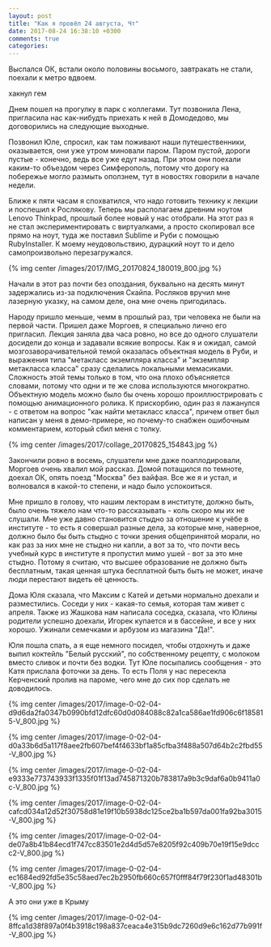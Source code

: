 ```yaml
---
layout: post
title: "Как я провёл 24 августа, Чт"
date: 2017-08-24 16:38:10 +0300
comments: true
categories: 
---
```

Выспался ОК, встали около половины восьмого, завтракать не стали, поехали к метро вдвоем.

хакнул гем

Днем пошел на прогулку в парк с коллегами. Тут позвонила Лена, пригласила нас как-нибудть приехать к ней в Домодедово, мы договорились на следующие выходные.

Позвонил Юле, спросил, как там поживают наши путешественники, оказывается, они уже утром миновали паром. Паром пустой, дороги пустые - конечно, ведь все уже едут назад. При этом они поехали каким-то объездом через Симферополь, потому что дорогу на побережье могло размыть оползнем, тут в новостях говорили в начале недели.

Ближе к пяти часам я спохватился, что надо готовить технику к лекции и поспешил к Рослякову. Теперь мы располагаем древним ноутом Lenovo Thinkpad, прошлый более новый у нас отобрали. На этот раз я не стал экспериментировать с виртуалками, а просто скопировал все прямо на ноут, туда же поставил Sublime и Руби с помощью RubyInstaller. К моему неудовольствию, дурацкий ноут то и дело самопроизвольно перезагружался.

{% img center /images/2017/IMG_20170824_180019_800.jpg %}

Начали в этот раз почти без опоздания, буквально на десять минут задержались из-за подключения Скайпа. Росляков вручил мне лазерную указку, на самом деле, она мне очень пригодилась.

Народу пришло меньше, чемм в прошлый раз, три человека не были на первой части. Пришел даже Моргоев, я специально лично его пригласил. Лекция заняла два часа ровно, но все до одного слушатели досидели до конца и задавали всякие вопросы. Как я и ожидал, самой мозгозаворачивательной темой оказалась объектная модель в Руби, и выражения типа "метакласс экземпляра класса" и "экземпляр метакласса класса" сразу сделались локальными мемасиками. Сложность этой темы только в том, что она плохо объясняется словами, потому что одни и те же слова используются многократно. Объектную модель можно было бы очень хорошо проиллюстрировать с помощью анимационного ролика. К прискорбию, один раз я лажанулся - с ответом на вопрос "как найти метакласс класса", причем ответ был написан у меня в демо-примере, но почему-то снабжен ошибочным комментарием, который сбил меня с толку. 

{% img center /images/2017/collage_20170825_154843.jpg %}

Закончили ровно в восемь, слушатели мне даже поаплодировали, Моргоев очень хвалил мой рассказ. Домой потащился по темноте, доехал ОК, опять поезд "Москва" без вайфая. Все же я и устал, и волновался в какой-то степени, и надо было успокоиться.

Мне пришло в голову, что нашим лекторам в институте, должно быть, было очень тяжело нам что-то рассказывать - коль скоро мы их не слушали. Мне уже давно становится стыдно за отношение к учёбе в институте - то есть я совершал разные дела, за которые мне, наверное, должно было бы быть стыдно с точки зрения общепринятой морали, но как раз за них мне не стыдно ни капли, а вот за то, что почти весь учебный курс в институте я пропустил мимо ушей - вот за это мне стыдно. Потому я считаю, что высшее образование не должно быть бесплатным, такая ценная штука бесплатной быть быть не может, иначе люди перестают видеть её ценность. 

Дома Юля сказала, что Максим с Катей и детьми нормально доехали и разместились. Соседи у них - какая-то семья, которая там живет с апреля. Также из Жашкова нам написала соседка, сказала, что Юлины родители успешно доехали, Игорек купается и в бассейне, и все у них хорошо. Ужинали семечками и арбузом из магазина "Да!".

Юля пошла спать, а я еще немного посидел, чтобы отдохнуть и даже выпил коктейль "Белый русский", по собственному рецепту, с молоком вместо сливок и почти без водки. Тут Юле посыпались сообщения - это Катя прислала фоточки за день. То есть Поля у нас пересекла Керченский пролив на пароме, чего мне до сих пор сделать не доводилось.

{% img center /images/2017/image-0-02-04-d9d6da2fa0347b0990bfd12dfc60d0d084088c82a1ca586ae1fd906c6f185815-V_800.jpg %}

{% img center /images/2017/image-0-02-04-d0a33b6d5a117f8aee2fb607bef4f4633bf1a85cfba3f488a507d64b2c2fbd55-V_800.jpg %}

{% img center /images/2017/image-0-02-04-e9333e773743933f1335f01f13ad745871320b783817a9b3c9daf6a0b9411a0c-V_800.jpg %}

{% img center /images/2017/image-0-02-04-cafcd034a12d52f30758d81e19f10b5938dc125ce2ba1b597da001fa92ba3015-V_800.jpg %}

{% img center /images/2017/image-0-02-04-de07a8b41b84ecd1f747cc83501e2d4d5d57e8205f92c409b70e19f15e9dccc2-V_800.jpg %}

{% img center /images/2017/image-0-02-04-ec1684ed92fd5e35c58aed7ec2b2950fb660c657f0fff84f79f230f1ad48301b-V_800.jpg %}

А это они уже в Крыму

{% img center /images/2017/image-0-02-04-8ffca1d38f897a0f4b3918c198a837ceaca4e315b9dc7260d9e6c162d77b991f-V_800.jpg %}
